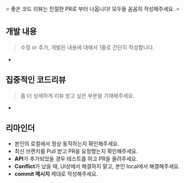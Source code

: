 ⭐️ 좋은 코드 리뷰는 친절한 PR로 부터 나옵니다! 모두들 꼼꼼히 작성해주세요. ⭐️

## 개발 내용
> 수정 or 추가, 개발된 내용에 대해서 1줄로 간단히 작성합니다.

* 

## 집중적인 코드리뷰
> 좀 더 상세하게 리뷰 받고 싶은 부분을 기재해주세요.

* 

## 리마인더
* 본인의 로컬에서 정상 동작하는지 확인해주세요.
* 최신 브랜치를 Pull 받고 PR을 요청했는지 확인해주세요.
* **API**가 추가되었을 경우 테스트를 하고 PR을 올려주세요.
* **Conflict**가 났을 때, UI상에서 해결하지 말고, 본인 local에서 해결해주세요.
* **commit 메시지** 제대로 작성해주세요.
